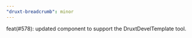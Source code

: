 ```yaml
---
"druxt-breadcrumb": minor
---
```


feat(#578): updated component to support the DruxtDevelTemplate tool.
